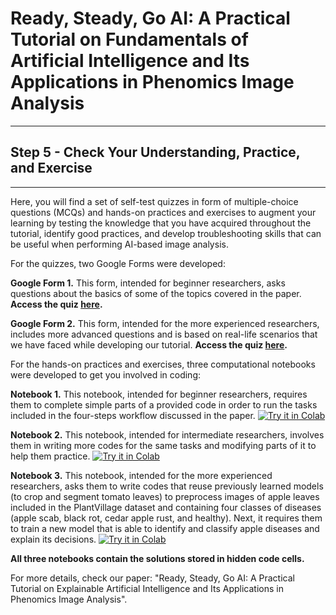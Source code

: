 # Ready, Steady, Go AI: A Practical Tutorial on Fundamentals of Artificial Intelligence and Its Applications in Phenomics Image Analysis
----
## Step 5 - Check Your Understanding, Practice, and Exercise
----

Here, you will find a set of self-test quizzes in form of multiple-choice questions (MCQs) and hands-on practices and exercises to augment your learning by testing the knowledge that you have acquired  throughout the tutorial, identify good practices, and develop troubleshooting skills that can be useful when performing AI-based image analysis.

For the quizzes, two Google Forms were developed:

**Google Form 1.** This form,  intended for beginner researchers, asks questions about the basics of some of the topics covered in the paper. **Access the quiz [here](https://forms.gle/mDyn1ExSZxRfxV1r6 "here").**

**Google Form 2.** This form, intended for the more experienced researchers, includes more advanced questions and is based on real-life scenarios that we have faced while developing our tutorial. **Access the quiz [here](https://forms.gle/1n6ngsNSeCZ7bJgK7 "here").**

For the hands-on practices and exercises, three computational notebooks were developed to get you involved in coding:

**Notebook 1.** This notebook, intended for beginner researchers, requires them to complete simple parts of a provided code in order to run the tasks included in the four-steps workflow discussed in the paper. [![Try it in Colab](https://colab.research.google.com/assets/colab-badge.svg)](https://colab.research.google.com/github/faridnakhle/RSG/blob/main/1.%20RSG_Practices%20and%20Exercises_Novice.ipynb)

**Notebook 2.** This notebook, intended for intermediate researchers, involves them in writing more codes for the same tasks and modifying parts of it to help them practice. [![Try it in Colab](https://colab.research.google.com/assets/colab-badge.svg)](https://colab.research.google.com/github/faridnakhle/RSG/blob/main/2.%20RSG_Practices%20and%20Exercises_Intermediate.ipynb)

**Notebook 3.** This notebook, intended for the more experienced researchers, asks them to write codes that reuse previously learned models (to crop and segment tomato leaves) to preprocess images of apple leaves included in the PlantVillage dataset and containing four classes of diseases (apple scab, black rot, cedar apple rust, and healthy). Next, it requires them to train a new model that is able to identify and classify apple diseases and explain its decisions. [![Try it in Colab](https://colab.research.google.com/assets/colab-badge.svg)](https://colab.research.google.com/github/faridnakhle/RSG/blob/main/3.%20RSG_Practices%20and%20Exercises_Advanced.ipynb)

**All three notebooks contain the solutions stored in hidden code cells.**

For more details, check our paper: "Ready, Steady, Go AI: A Practical Tutorial on Explainable Artificial Intelligence and Its Applications in Phenomics Image Analysis".